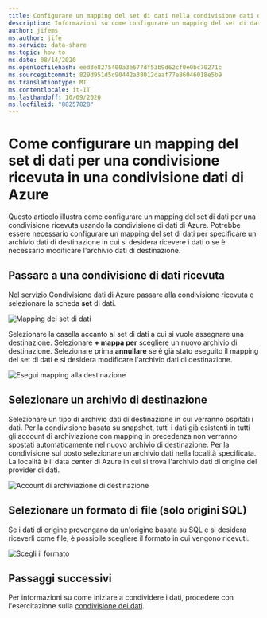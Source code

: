 ```yaml
---
title: Configurare un mapping del set di dati nella condivisione dati di Azure
description: Informazioni su come configurare un mapping del set di dati per una condivisione ricevuta usando la condivisione di dati di Azure.
author: jifems
ms.author: jife
ms.service: data-share
ms.topic: how-to
ms.date: 08/14/2020
ms.openlocfilehash: eed3e8275400a3e677df53b9d62cf0e0bc70271c
ms.sourcegitcommit: 829d951d5c90442a38012daaf77e86046018e5b9
ms.translationtype: MT
ms.contentlocale: it-IT
ms.lasthandoff: 10/09/2020
ms.locfileid: "88257828"
---
```

# <a name="how-to-configure-a-dataset-mapping-for-a-received-share-in-azure-data-share"></a>Come configurare un mapping del set di dati per una condivisione ricevuta in una condivisione dati di Azure

Questo articolo illustra come configurare un mapping del set di dati per una condivisione ricevuta usando la condivisione di dati di Azure. Potrebbe essere necessario configurare un mapping del set di dati per specificare un archivio dati di destinazione in cui si desidera ricevere i dati o se è necessario modificare l'archivio dati di destinazione.

## <a name="navigate-to-a-received-data-share"></a>Passare a una condivisione di dati ricevuta

Nel servizio Condivisione dati di Azure passare alla condivisione ricevuta e selezionare la scheda **set** di dati. 

![Mapping del set di dati](./media/dataset-mapping.png "Mapping del set di dati") 

Selezionare la casella accanto al set di dati a cui si vuole assegnare una destinazione. Selezionare **+ mappa per** scegliere un nuovo archivio di destinazione. Selezionare prima **annullare** se è già stato eseguito il mapping del set di dati e si desidera modificare l'archivio dati di destinazione.

![Esegui mapping alla destinazione](./media/dataset-map-target.png "Esegui mapping alla destinazione") 

## <a name="select-a-target-store"></a>Selezionare un archivio di destinazione

Selezionare un tipo di archivio dati di destinazione in cui verranno ospitati i dati. Per la condivisione basata su snapshot, tutti i dati già esistenti in tutti gli account di archiviazione con mapping in precedenza non verranno spostati automaticamente nel nuovo archivio di destinazione. Per la condivisione sul posto selezionare un archivio dati nella località specificata. La località è il data center di Azure in cui si trova l'archivio dati di origine del provider di dati.

![Account di archiviazione di destinazione](./media/dataset-map-target-sql.png "Archiviazione di destinazione") 

## <a name="select-a-file-format-sql-sources-only"></a>Selezionare un formato di file (solo origini SQL)

Se i dati di origine provengano da un'origine basata su SQL e si desidera riceverli come file, è possibile scegliere il formato in cui vengono ricevuti. 

![Scegli il formato](./media/sql-file-formats.png "Formati di file SQL")

## <a name="next-steps"></a>Passaggi successivi

Per informazioni su come iniziare a condividere i dati, procedere con l'esercitazione sulla [condivisione dei dati](share-your-data.md).



